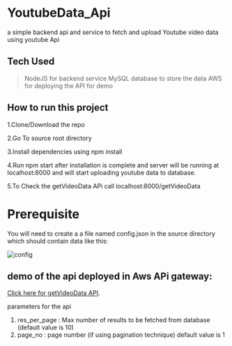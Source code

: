 # YoutubeData_Api
a simple backend api and service to fetch and upload Youtube video data using youtube Api

## Tech Used
> NodeJS for backend service
> MySQL database to store the data
> AWS for deploying the API for demo

## How to run this project

1.Clone/Download the repo

2.Go To source root directory

3.Install dependencies using npm install

4.Run npm start after installation is complete and server will be running at localhost:8000 and will start uploading youtube data to database.

5.To Check the getVideoData APi call localhost:8000/getVideoData

# Prerequisite
You will need to create a a file named config.json in the source directory which should contain data like this:

![config](https://user-images.githubusercontent.com/61136667/107323635-9f18b000-6acc-11eb-85cc-ca46f5a6b174.PNG)


## demo of the api deployed in Aws APi gateway:

[Click here for getVideoData API](https://tfo65of7aj.execute-api.ap-south-1.amazonaws.com/Stage/getVideoData).

parameters for the api

1. res_per_page : Max number of results to be fetched from database (default value is 10)
2. page_no : page number (if using pagination technique) default value is 1


